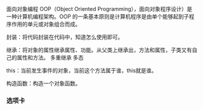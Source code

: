 面向对象编程
OOP（Object Oriented Programming），面向对象程序设计）是一种计算机编程架构。OOP 的一条基本原则是计算机程序是由单个能够起到子程序作用的单元或对象组合而成。


封装：将代码封装在代码中，知道怎么使用即可。

继承：将对象的属性继承属性、功能。从父类上继承出，方法和属性，子类又有自己的属性和方法。
多重继承
多态



this：当前发生事件的对象，当前这个方法属于谁，this就是谁。






构造函数：构造一个对象函数。




### 选项卡

```

```